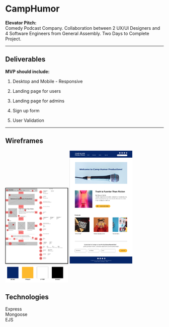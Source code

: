 # CampHumor

**Elevator Pitch:** <br/>
Comedy Podcast Company. Collaboration between 2 UX/UI Designers and 4 Software Engineers from General Assembly. Two Days to Complete Project. 

---

## Deliverables

**MVP should include:**

1. Desktop and Mobile - Responsive

2. Landing page for users

3. Landing page for admins

4. Sign up form

5. User Validation

---

## Wireframes

<img src="./public/images/Wireframe.png" alt="wireframe" width="200"/>

<img src="./public/images/Wireframe2.png" alt="wireframe" width="200"/>

<img src="./public/images/color_palette.png" alt="color palette" width="200"/>


## Technologies 

Express <br/>
Mongoose <br/>
EJS <br/>